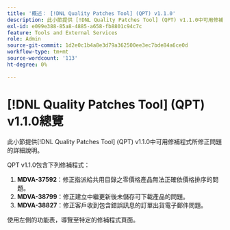 ```yaml
---
title: '概述： [!DNL Quality Patches Tool] (QPT) v1.1.0'
description: 此小節提供 [!DNL Quality Patches Tool] (QPT) v1.1.0中可用修補程式所修正問題的詳細說明。
exl-id: e099e388-85a8-4885-a658-fb8801c94c7c
feature: Tools and External Services
role: Admin
source-git-commit: 1d2e0c1b4a8e3d79a362500ee3ec7bde84a6ce0d
workflow-type: tm+mt
source-wordcount: '113'
ht-degree: 0%

---
```


# [!DNL Quality Patches Tool] (QPT) v1.1.0總覽

此小節提供[!DNL Quality Patches Tool] (QPT) v1.1.0中可用修補程式所修正問題的詳細說明。

QPT v1.1.0包含下列修補程式：

1. **MDVA-37592**：修正指派給共用目錄之零價格產品無法正確依價格排序的問題。
1. **MDVA-38799**：修正建立中繼更新後未儲存可下載產品的問題。
1. **MDVA-38827**：修正客戶收到包含錯誤訊息的訂單出貨電子郵件問題。

使用左側的功能表，導覽至特定的修補程式頁面。
